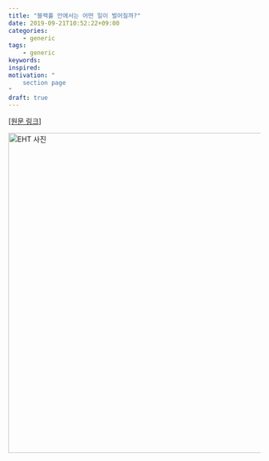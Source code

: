 ```yaml
---
title: "블랙홀 안에서는 어떤 일이 벌어질까?"
date: 2019-09-21T10:52:22+09:00
categories:
    - generic
tags:
    - generic
keywords:
inspired:
motivation: "
    section page
"
draft: true
---
```


<a href="https://horizon.kias.re.kr/archives/allarticles/mathematics/%eb%b8%94%eb%9e%99%ed%99%80-%ec%95%88%ec%97%90%ec%84%9c%eb%8a%94-%ec%96%b4%eb%96%a4-%ec%9d%bc%ec%9d%b4-%eb%b2%8c%ec%96%b4%ec%a7%88%ea%b9%8c/" target="_blank">[원문 링크]</a>

<a href="https://horizon.kias.re.kr/wp-content/uploads/2019/08/그림1-1.png" target="_blank"><img src="https://horizon.kias.re.kr/wp-content/uploads/2019/08/그림1-1.png" alt="EHT 사진" width="640" class="center"/></a>
